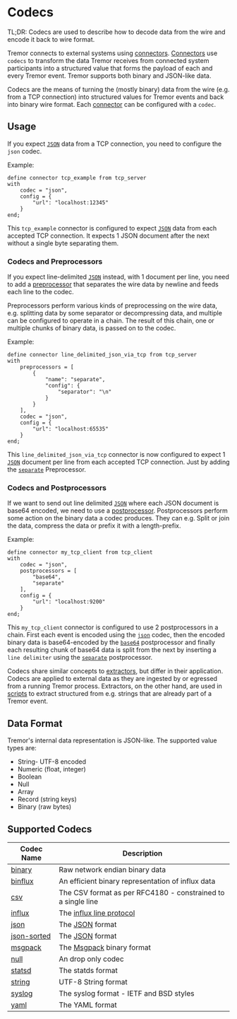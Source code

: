 # Codecs

TL;DR: Codecs are used to describe how to decode data from the wire and encode it back to wire format.

Tremor connects to external systems using [connectors](../connectors). [Connectors](../connectors) use `codecs` to transform the data Tremor receives from connected system participants into a structured value that forms the payload of each and every Tremor event. Tremor supports both binary and JSON-like data. 

Codecs are the means of turning the (mostly binary) data from the wire (e.g. from a TCP connection) into structured values for Tremor events and back into binary wire format.
Each [connector](../connectors) can be configured with a `codec`.

## Usage

If you expect [`JSON`](https://www.json.org/) data from a TCP connection, you need to configure the `json` codec.

Example:

```tremor
define connector tcp_example from tcp_server
with
    codec = "json",
    config = {
        "url": "localhost:12345"
    }
end;
```


This `tcp_example` connector is configured to expect [`JSON`](https://www.json.org/) data from each accepted TCP connection. It expects 1 JSON document after the next without a single byte separating them.

### Codecs and Preprocessors

If you expect line-delimited [`JSON`](https://www.json.org/) instead, with 1 document per line, you need to add a [preprocessor](../preprocessors) that separates the wire data by newline and feeds each line to the codec.

Preprocessors perform various kinds of preprocessing on the wire data, e.g. splitting data by some separator or decompressing data, and multiple can be configured to operate in a chain. The result of this chain, one or multiple chunks of binary data, is passed on to the codec.

Example:

```tremor
define connector line_delimited_json_via_tcp from tcp_server
with
    preprocessors = [ 
        {
            "name": "separate",
            "config": {
                "separator": "\n"
            }
        } 
    ],
    codec = "json",
    config = {
        "url": "localhost:65535"
    }
end;
```

This `line_delimited_json_via_tcp` connector is now configured to expect 1 [`JSON`](https://www.json.org/) document per line from each accepted TCP connection. Just by adding the [`separate`](../preprocessors/separate.md) Preprocessor.

### Codecs and Postprocessors

If we want to send out line delimited [`JSON`](https://www.json.org/) where each JSON document is base64 encoded, we need to use a [postprocessor](../postprocessors). Postprocessors perform some action on the binary data a codec produces. They can e.g. Split or join the data, compress the data or prefix it with a length-prefix.

Example:

```
define connector my_tcp_client from tcp_client
with
    codec = "json",
    postprocessors = [
        "base64",
        "separate"
    ],
    config = {
        "url": "localhost:9200"
    }
end;
```

This `my_tcp_client` connector is configured to use 2 postprocessors in a chain. First each event is encoded using the [`json`](./json.md) codec, then the encoded binary data is base64-encoded by the [`base64`](../postprocessors/base64.md) postprocessor and finally each resulting chunk of base64 data is split from the next by inserting a `line delimiter` using the [`separate`](../postprocessors/separate.md) postprocessor.


Codecs share similar concepts to [extractors](../../language/extractors), but differ in their application. Codecs are applied to external data as they are ingested by or egressed from a running Tremor process.
Extractors, on the other hand, are used in [scripts](../../language/scripting) to extract structured from e.g. strings that are already part of a Tremor event.

## Data Format

Tremor's internal data representation is JSON-like. The supported value types are:

* String- UTF-8 encoded
* Numeric (float, integer)
* Boolean
* Null
* Array
* Record (string keys)
* Binary (raw bytes)


## Supported Codecs

|Codec Name|Description|
|---|---|
|[binary](binary)|Raw network endian binary data|
|[binflux](binflux)|An efficient binary representation of influx data|
|[csv](csv)|The CSV format as per RFC4180 - constrained to a single line|
|[influx](influx)|The [influx line protocol](https://docs.influxdata.com/influxdb/v1.7/write_protocols/line_protocol_tutorial/)| 
|[json](json)|The [JSON](https://json.org) format|
|[json-sorted](json-sorted)|The [JSON](https://json.org) format|
|[msgpack](msgpack)|The [Msgpack](https://msgpack.org) binary format|
|[null](null)|An drop only codec|
|[statsd](statsd)|The statds format|
|[string](string)|UTF-8 String format|
|[syslog](syslog)|The syslog format - IETF and BSD styles|
|[yaml](yaml)|The YAML format|

